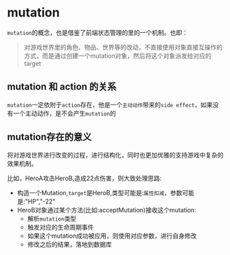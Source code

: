 # mutation

`mutation`的概念，也是借鉴了前端状态管理的里的一个机制。也即：

> 对游戏世界里的角色、物品、世界等的改动，不直接使用对象直接互操作的方式，而是通过创建一个mutation对象，然后将这个对象派发给对应的target
## mutation 和 action 的关系

`mutation`一定依附于`action`存在，他是一个`主动动作`带来的`side effect`，如果没有一个主动动作，是不会产生`mutation`的
## mutation存在的意义

将对游戏世界进行改变的过程，进行结构化，同时也更加优雅的支持游戏中复杂的效果机制。

比如，HeroA攻击HeroB,造成22点伤害，则大致处理思路:

- 构造一个Mutation,`target`是HeroB,类型可能是:`属性扣减`，参数可能是:"HP","-22"
- HeroB对象通过某个方法(比如:acceptMutation)接收这个mutation:
    - 解析`mutation`类型
    - 触发对应的生命周期事件
    - 如果这个mutation成功被应用，则使用对应参数，进行自身修改
    - 修改之后的结果，落地到数据库